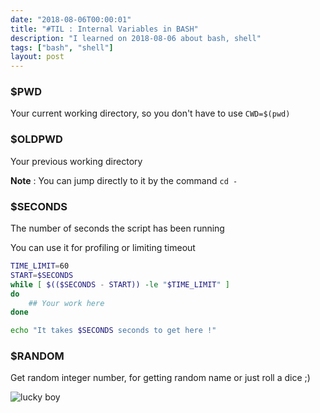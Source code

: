 ```yaml
---
date: "2018-08-06T00:00:01"
title: "#TIL : Internal Variables in BASH"
description: "I learned on 2018-08-06 about bash, shell"
tags: ["bash", "shell"]
layout: post
---
```



### $PWD

Your current working directory, so you don't have to use `CWD=$(pwd)`

### $OLDPWD

Your previous working directory

**Note** : You can jump directly to it by the command `cd -`

### $SECONDS

The number of seconds the script has been running

You can use it for profiling or limiting timeout

```bash
TIME_LIMIT=60
START=$SECONDS
while [ $(($SECONDS - START)) -le "$TIME_LIMIT" ]
do
	## Your work here
done

echo "It takes $SECONDS seconds to get here !"
```

### $RANDOM

Get random integer number, for getting random name or just roll a dice ;)

![lucky boy](https://user-images.githubusercontent.com/4528223/43698047-23d567d6-9972-11e8-8208-f980cd804c1f.jpg)
